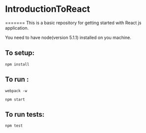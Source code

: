 # IntroductionToReact
=======
This is a basic repository for getting started with React js application.

You need to have node(version 5.1.1) installed on you machine.

To setup:
-----------
```
npm install 
```

To run :
-----------

```
webpack -w
```

```
npm start
```

To run tests:
--------------
```
npm test
```